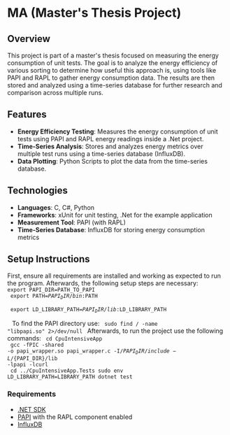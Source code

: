 # MA (Master's Thesis Project)

## Overview
This project is part of a master's thesis focused on measuring the energy consumption of unit tests. The goal is to analyze the energy efficiency of various sorting to determine how useful this approach is, using tools like PAPI and RAPL to gather energy consumption data. The results are then stored and analyzed using a time-series database for further research and comparison across multiple runs.

## Features
- **Energy Efficiency Testing**: Measures the energy consumption of unit tests using PAPI and RAPL energy readings inside a .Net project.
- **Time-Series Analysis**: Stores and analyzes energy metrics over multiple test runs using a time-series database (InfluxDB).
- **Data Plotting**: Python Scripts to plot the data from the time-series database.
  
## Technologies
- **Languages**: C, C#, Python
- **Frameworks**: xUnit for unit testing, .Net for the example application
- **Measurement Tool**: PAPI (with RAPL)
- **Time-Series Database**: InfluxDB for storing energy consumption metrics

## Setup Instructions
First, ensure all requirements are installed and working as expected to run the program. Afterwards, the following setup steps are necessary: <br>
<code>export PAPI_DIR=PATH_TO_PAPI <br>
export PATH=${PAPI_DIR}/bin:$PATH <br>
export LD_LIBRARY_PATH=${PAPI_DIR}/lib:$LD_LIBRARY_PATH <br>
</code>
To find the PAPI directory use:
<code>
sudo find / -name "libpapi.so" 2>/dev/null
</code>
Afterwards, to run the project use the following commands:
<code>
cd CpuIntensiveApp <br>
gcc -fPIC -shared -o papi_wrapper.so papi_wrapper.c -I/${PAPI_DIR}/include -L/${PAPI_DIR}/lib -lpapi -lcurl <br>
cd ../CpuIntensiveApp.Tests
sudo env LD_LIBRARY_PATH=LIBRARY_PATH dotnet test
</code>

### Requirements
- [.NET SDK](https://dotnet.microsoft.com/download)
- [PAPI](https://github.com/icl-utk-edu/papi) with the RAPL component enabled
- [InfluxDB](https://docs.influxdata.com/influxdb/v2/)

